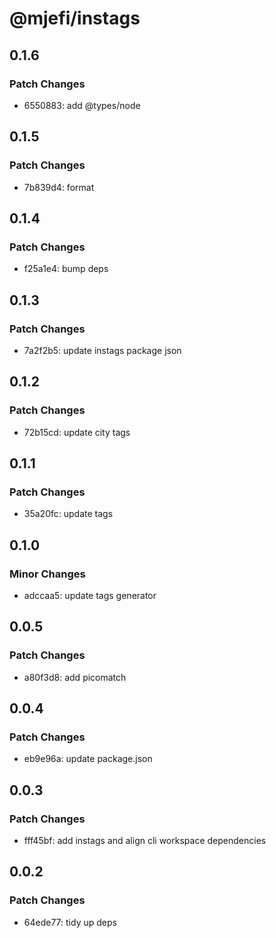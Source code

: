 # @mjefi/instags

## 0.1.6

### Patch Changes

- 6550883: add @types/node

## 0.1.5

### Patch Changes

- 7b839d4: format

## 0.1.4

### Patch Changes

- f25a1e4: bump deps

## 0.1.3

### Patch Changes

- 7a2f2b5: update instags package json

## 0.1.2

### Patch Changes

- 72b15cd: update city tags

## 0.1.1

### Patch Changes

- 35a20fc: update tags

## 0.1.0

### Minor Changes

- adccaa5: update tags generator

## 0.0.5

### Patch Changes

- a80f3d8: add picomatch

## 0.0.4

### Patch Changes

- eb9e96a: update package.json

## 0.0.3

### Patch Changes

- fff45bf: add instags and align cli workspace dependencies

## 0.0.2

### Patch Changes

- 64ede77: tidy up deps
